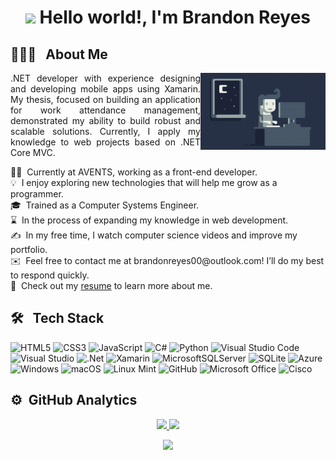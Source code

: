 <head>
  <h1 align="center">
    <img src="https://i.giphy.com/media/v1.Y2lkPTc5MGI3NjExcGsxa3ZtNnVqeGpidTNibmg1MGd2NnFxbnh1anVsNWs3czYzZHdrNiZlcD12MV9pbnRlcm5hbF9naWZfYnlfaWQmY3Q9cw/0Mcg0U726QSjVa95AG/giphy.gif" width="100">
    Hello world!, I'm Brandon Reyes
  </h1>
</head>  
<body>
  <h2>👨🏻‍💻 &nbsp; About Me</h2>

  <img alt="Night Coding" src="https://raw.githubusercontent.com/AVS1508/AVS1508/master/assets/Night-Coding.gif" align="right" width="200" margin="50"/>
  <p align="justify">.NET developer with experience designing and developing mobile apps using Xamarin. My thesis, focused on building an application for work attendance management, demonstrated my ability to build robust and scalable solutions. Currently, I apply my knowledge to web projects based on .NET Core MVC.</p>
  <p>👨‍💻 &nbsp;Currently at AVENTS, working as a front-end developer.<br>
  💡 &nbsp;I enjoy exploring new technologies that will help me grow as a programmer.<br>
  🎓 &nbsp;Trained as a Computer Systems Engineer.<br>
  ⌛ &nbsp;In the process of expanding my knowledge in web development.<br>
  ✍️ &nbsp;In my free time, I watch computer science videos and improve my portfolio.<br>
  ✉️ &nbsp;Feel free to contact me at brandonreyes00@outlook.com! I’ll do my best to respond quickly.<br>
  📄 &nbsp;Check out my <a href="https://1drv.ms/w/s!AsBcAYcHxtvf61k5OkF5IaOFjH_d?e=5lWkrD">resume</a> to learn more about me.</p>

  <h2>🛠 &nbsp; Tech Stack</h2>

  ![HTML5](https://img.shields.io/badge/html5-%23E34F26.svg?style=for-the-badge&logo=html5&logoColor=white)
  ![CSS3](https://img.shields.io/badge/css3-%231572B6.svg?style=for-the-badge&logo=css3&logoColor=white)
  ![JavaScript](https://img.shields.io/badge/javascript-%23323330.svg?style=for-the-badge&logo=javascript&logoColor=%23F7DF1E)
  ![C#](https://img.shields.io/badge/c%23-%23239120.svg?style=for-the-badge&logo=csharp&logoColor=white)
  ![Python](https://img.shields.io/badge/python-3670A0?style=for-the-badge&logo=python&logoColor=ffdd54)
  ![Visual Studio Code](https://img.shields.io/badge/Visual%20Studio%20Code-0078d7.svg?style=for-the-badge&logo=visual-studio-code&logoColor=white)
  ![Visual Studio](https://img.shields.io/badge/Visual%20Studio-5C2D91.svg?style=for-the-badge&logo=visual-studio&logoColor=white)
  ![.Net](https://img.shields.io/badge/.NET-5C2D91?style=for-the-badge&logo=.net&logoColor=white)
  ![Xamarin](https://img.shields.io/badge/Xamarin-3199DC?style=for-the-badge&logo=xamarin&logoColor=white)
  ![MicrosoftSQLServer](https://img.shields.io/badge/Microsoft%20SQL%20Server-CC2927?style=for-the-badge&logo=microsoft%20sql%20server&logoColor=white)
  ![SQLite](https://img.shields.io/badge/sqlite-%2307405e.svg?style=for-the-badge&logo=sqlite&logoColor=white)
  ![Azure](https://img.shields.io/badge/azure-%230072C6.svg?style=for-the-badge&logo=microsoftazure&logoColor=white)
  ![Windows](https://img.shields.io/badge/Windows-0078D6?style=for-the-badge&logo=windows&logoColor=white)
  ![macOS](https://img.shields.io/badge/mac%20os-000000?style=for-the-badge&logo=macos&logoColor=F0F0F0)
  ![Linux Mint](https://img.shields.io/badge/Linux%20Mint-87CF3E?style=for-the-badge&logo=Linux%20Mint&logoColor=white)
  ![GitHub](https://img.shields.io/badge/github-%23121011.svg?style=for-the-badge&logo=github&logoColor=white)
  ![Microsoft Office](https://img.shields.io/badge/Microsoft_Office-D83B01?style=for-the-badge&logo=microsoft-office&logoColor=white)
  ![Cisco](https://img.shields.io/badge/cisco-%23049fd9.svg?style=for-the-badge&logo=cisco&logoColor=black)

  <h2>⚙️ &nbsp;GitHub Analytics</h2>
  
  <p align="center">
    <a href="https://github.com/ReyesKor07">
      <img height="180em" src="https://github-readme-stats.vercel.app/api?username=ReyesKor07&show_icons=true&theme=dark&include_all_commits=true&count_private=true&cache_seconds=1800"/>
    </a>
    <a href="https://github.com/ReyesKor07">
      <img height="180em" src="https://github-readme-stats.vercel.app/api/top-langs/?username=ReyesKor07&layout=compact&theme=dark&langs_count=8&cache_seconds=1800"/>
    </a>
  </p>
  <p align="center">
    <img height="180em" src="https://github-readme-streak-stats.herokuapp.com/?user=ReyesKor07&theme=dark&hide_border=true&cache_seconds=1800"/>
  </p>
</body>